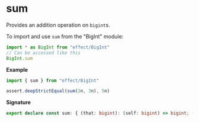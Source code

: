 # sum

Provides an addition operation on `bigint`s.

To import and use `sum` from the "BigInt" module:

```ts
import * as BigInt from "effect/BigInt"
// Can be accessed like this
BigInt.sum
```

**Example**

```ts
import { sum } from "effect/BigInt"

assert.deepStrictEqual(sum(2n, 3n), 5n)
```

**Signature**

```ts
export declare const sum: { (that: bigint): (self: bigint) => bigint; (self: bigint, that: bigint): bigint }
```
